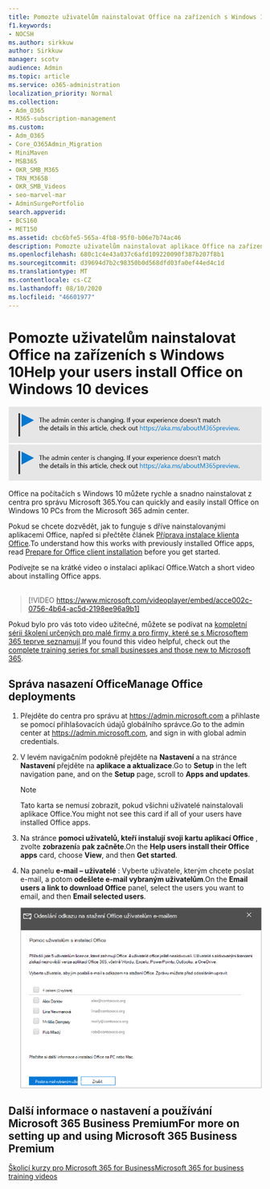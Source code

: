 ```yaml
---
title: Pomozte uživatelům nainstalovat Office na zařízeních s Windows 10
f1.keywords:
- NOCSH
ms.author: sirkkuw
author: Sirkkuw
manager: scotv
audience: Admin
ms.topic: article
ms.service: o365-administration
localization_priority: Normal
ms.collection:
- Adm_O365
- M365-subscription-management
ms.custom:
- Adm_O365
- Core_O365Admin_Migration
- MiniMaven
- MSB365
- OKR_SMB_M365
- TRN_M365B
- OKR_SMB_Videos
- seo-marvel-mar
- AdminSurgePortfolio
search.appverid:
- BCS160
- MET150
ms.assetid: cbc6bfe5-565a-4fb8-95f0-b06e7b74ac46
description: Pomozte uživatelům nainstalovat aplikace Office na zařízeních s Windows 10 a snadno nainstalovat Office na počítače s Windows 10 z centra pro správu Microsoft 365.
ms.openlocfilehash: 680c1c4e43a037c6afd109220090f387b207f8b1
ms.sourcegitcommit: d39694d7b2c98350b0d568dfd03fa0ef44ed4c1d
ms.translationtype: MT
ms.contentlocale: cs-CZ
ms.lasthandoff: 08/10/2020
ms.locfileid: "46601977"
---
```

# <a name="help-your-users-install-office-on-windows-10-devices"></a><span data-ttu-id="275c2-103">Pomozte uživatelům nainstalovat Office na zařízeních s Windows 10</span><span class="sxs-lookup"><span data-stu-id="275c2-103">Help your users install Office on Windows 10 devices</span></span>

<span data-ttu-id="275c2-104">[![Popis s informacemi o tom, jak se mění centrum pro správu. Další podrobnosti najdete na aka.ms/aboutM365preview.](../media/m365admincenterchanging.png)](https://docs.microsoft.com/office365/admin/microsoft-365-admin-center-preview)</span><span class="sxs-lookup"><span data-stu-id="275c2-104">[![Label to let you know the admin center is changing and you can find more details at aka.ms/aboutM365preview.](../media/m365admincenterchanging.png)](https://docs.microsoft.com/office365/admin/microsoft-365-admin-center-preview)</span></span>

<span data-ttu-id="275c2-105">Office na počítačích s Windows 10 můžete rychle a snadno nainstalovat z centra pro správu Microsoft 365.</span><span class="sxs-lookup"><span data-stu-id="275c2-105">You can quickly and easily install Office on Windows 10 PCs from the Microsoft 365 admin center.</span></span>
  
<span data-ttu-id="275c2-106">Pokud se chcete dozvědět, jak to funguje s dříve nainstalovanými aplikacemi Office, napřed si přečtěte článek [Příprava instalace klienta Office](prepare-for-office-client-deployment.md).</span><span class="sxs-lookup"><span data-stu-id="275c2-106">To understand how this works with previously installed Office apps, read [Prepare for Office client installation](prepare-for-office-client-deployment.md) before you get started.</span></span>

<span data-ttu-id="275c2-107">Podívejte se na krátké video o instalaci aplikací Office.</span><span class="sxs-lookup"><span data-stu-id="275c2-107">Watch a short video about installing Office apps.</span></span><br><br>

> [!VIDEO https://www.microsoft.com/videoplayer/embed/acce002c-0756-4b64-ac5d-2198ee96a9b1] 

<span data-ttu-id="275c2-108">Pokud bylo pro vás toto video užitečné, můžete se podívat na [kompletní sérii školení určených pro malé firmy a pro firmy, které se s Microsoftem 365 teprve seznamují](https://support.microsoft.com/office/6ab4bbcd-79cf-4000-a0bd-d42ce4d12816).</span><span class="sxs-lookup"><span data-stu-id="275c2-108">If you found this video helpful, check out the [complete training series for small businesses and those new to Microsoft 365](https://support.microsoft.com/office/6ab4bbcd-79cf-4000-a0bd-d42ce4d12816).</span></span>

## <a name="manage-office-deployments"></a><span data-ttu-id="275c2-109">Správa nasazení Office</span><span class="sxs-lookup"><span data-stu-id="275c2-109">Manage Office deployments</span></span>

1. <span data-ttu-id="275c2-110">Přejděte do centra pro správu at <a href="https://go.microsoft.com/fwlink/p/?linkid=2024339" target="_blank">https://admin.microsoft.com</a> a přihlaste se pomocí přihlašovacích údajů globálního správce.</span><span class="sxs-lookup"><span data-stu-id="275c2-110">Go to the admin center at <a href="https://go.microsoft.com/fwlink/p/?linkid=2024339" target="_blank">https://admin.microsoft.com</a>, and sign in with global admin credentials.</span></span> 

2. <span data-ttu-id="275c2-111">V levém navigačním podokně přejděte na **Nastavení** a na stránce **Nastavení** přejděte na **aplikace a aktualizace**.</span><span class="sxs-lookup"><span data-stu-id="275c2-111">Go to **Setup** in the left navigation pane, and on the **Setup** page, scroll to **Apps and updates**.</span></span>
    > [!NOTE]
    > <span data-ttu-id="275c2-112">Tato karta se nemusí zobrazit, pokud všichni uživatelé nainstalovali aplikace Office.</span><span class="sxs-lookup"><span data-stu-id="275c2-112">You might not see this card if all of your  users have installed Office apps.</span></span>
  
3. <span data-ttu-id="275c2-113">Na stránce **pomoci uživatelů, kteří instalují svoji kartu aplikací Office** , zvolte **zobrazení**a **pak začněte**.</span><span class="sxs-lookup"><span data-stu-id="275c2-113">On the **Help users install their Office apps** card, choose **View**, and then **Get started**.</span></span>
    
4. <span data-ttu-id="275c2-114">Na panelu **e-mail – uživatelé** : Vyberte uživatele, kterým chcete poslat e-mail, a potom **odešlete e-mail vybraným uživatelům**.</span><span class="sxs-lookup"><span data-stu-id="275c2-114">On the **Email users a link to download Office** panel, select the users you want to email, and then **Email selected users**.</span></span>

   ![Vyberte uživatele, kteří mají poslat e-mail s odkazem pro stažení Office.](../media/sendemailtousers.png)

## <a name="for-more-on-setting-up-and-using-microsoft-365-business-premium"></a><span data-ttu-id="275c2-116">Další informace o nastavení a používání Microsoft 365 Business Premium</span><span class="sxs-lookup"><span data-stu-id="275c2-116">For more on setting up and using Microsoft 365 Business Premium</span></span>

[<span data-ttu-id="275c2-117">Školicí kurzy pro Microsoft 365 for Business</span><span class="sxs-lookup"><span data-stu-id="275c2-117">Microsoft 365 for business training videos</span></span>](https://support.microsoft.com/office/6ab4bbcd-79cf-4000-a0bd-d42ce4d12816)
